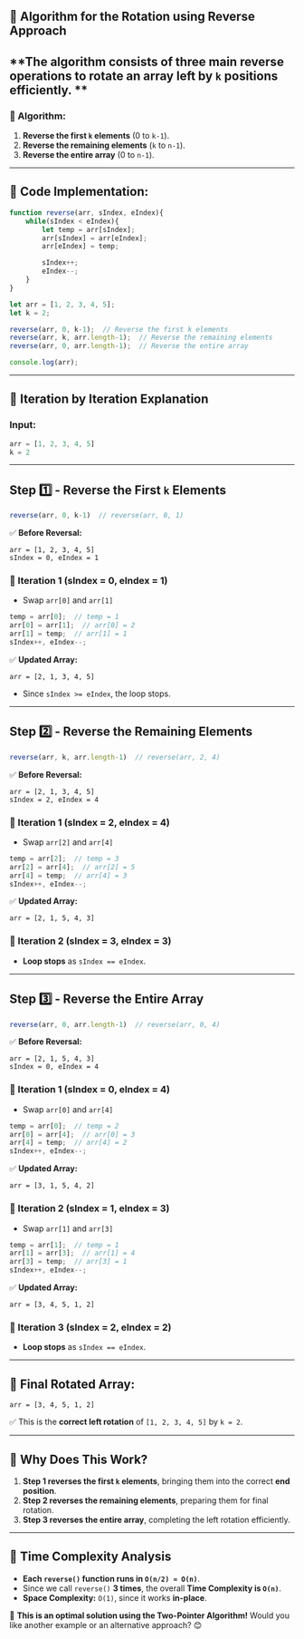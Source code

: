## **🔹 Algorithm for the Rotation using Reverse Approach**


## **The algorithm consists of three main **reverse** operations to rotate an array **left by `k` positions** efficiently. **

### **📌 Algorithm:**
1. **Reverse the first `k` elements** (0 to `k-1`).
2. **Reverse the remaining elements** (`k` to `n-1`).
3. **Reverse the entire array** (0 to `n-1`).

---

## **🔹 Code Implementation:**
```js
function reverse(arr, sIndex, eIndex){
    while(sIndex < eIndex){
        let temp = arr[sIndex];
        arr[sIndex] = arr[eIndex];
        arr[eIndex] = temp;

        sIndex++;
        eIndex--;
    }
}

let arr = [1, 2, 3, 4, 5];
let k = 2;

reverse(arr, 0, k-1);  // Reverse the first k elements
reverse(arr, k, arr.length-1);  // Reverse the remaining elements
reverse(arr, 0, arr.length-1);  // Reverse the entire array

console.log(arr);
```

---

## **🔹 Iteration by Iteration Explanation**
### **Input:**
```js
arr = [1, 2, 3, 4, 5]
k = 2
```

---

## **Step 1️⃣ - Reverse the First `k` Elements**
```js
reverse(arr, 0, k-1)  // reverse(arr, 0, 1)
```
✅ **Before Reversal:**
```
arr = [1, 2, 3, 4, 5]
sIndex = 0, eIndex = 1
```

### **🔹 Iteration 1 (sIndex = 0, eIndex = 1)**
- Swap `arr[0]` and `arr[1]`
```js
temp = arr[0];  // temp = 1
arr[0] = arr[1];  // arr[0] = 2
arr[1] = temp;  // arr[1] = 1
sIndex++, eIndex--;
```
✅ **Updated Array:**
```
arr = [2, 1, 3, 4, 5]
```
- Since `sIndex >= eIndex`, the loop stops.

---

## **Step 2️⃣ - Reverse the Remaining Elements**
```js
reverse(arr, k, arr.length-1)  // reverse(arr, 2, 4)
```
✅ **Before Reversal:**
```
arr = [2, 1, 3, 4, 5]
sIndex = 2, eIndex = 4
```

### **🔹 Iteration 1 (sIndex = 2, eIndex = 4)**
- Swap `arr[2]` and `arr[4]`
```js
temp = arr[2];  // temp = 3
arr[2] = arr[4];  // arr[2] = 5
arr[4] = temp;  // arr[4] = 3
sIndex++, eIndex--;
```
✅ **Updated Array:**
```
arr = [2, 1, 5, 4, 3]
```

### **🔹 Iteration 2 (sIndex = 3, eIndex = 3)**
- **Loop stops** as `sIndex == eIndex`.

---

## **Step 3️⃣ - Reverse the Entire Array**
```js
reverse(arr, 0, arr.length-1)  // reverse(arr, 0, 4)
```
✅ **Before Reversal:**
```
arr = [2, 1, 5, 4, 3]
sIndex = 0, eIndex = 4
```

### **🔹 Iteration 1 (sIndex = 0, eIndex = 4)**
- Swap `arr[0]` and `arr[4]`
```js
temp = arr[0];  // temp = 2
arr[0] = arr[4];  // arr[0] = 3
arr[4] = temp;  // arr[4] = 2
sIndex++, eIndex--;
```
✅ **Updated Array:**
```
arr = [3, 1, 5, 4, 2]
```

### **🔹 Iteration 2 (sIndex = 1, eIndex = 3)**
- Swap `arr[1]` and `arr[3]`
```js
temp = arr[1];  // temp = 1
arr[1] = arr[3];  // arr[1] = 4
arr[3] = temp;  // arr[3] = 1
sIndex++, eIndex--;
```
✅ **Updated Array:**
```
arr = [3, 4, 5, 1, 2]
```

### **🔹 Iteration 3 (sIndex = 2, eIndex = 2)**
- **Loop stops** as `sIndex == eIndex`.

---

## **🔹 Final Rotated Array:**
```
arr = [3, 4, 5, 1, 2]
```
✅ This is the **correct left rotation** of `[1, 2, 3, 4, 5]` by `k = 2`.

---

## **🔹 Why Does This Work?**
1. **Step 1 reverses the first `k` elements**, bringing them into the correct **end position**.
2. **Step 2 reverses the remaining elements**, preparing them for final rotation.
3. **Step 3 reverses the entire array**, completing the left rotation efficiently.

---

## **🔹 Time Complexity Analysis**
- **Each `reverse()` function runs in `O(n/2) ≈ O(n)`**.
- Since we call `reverse()` **3 times**, the overall **Time Complexity is `O(n)`**.
- **Space Complexity:** `O(1)`, since it works **in-place**.

🚀 **This is an optimal solution using the Two-Pointer Algorithm!** Would you like another example or an alternative approach? 😊